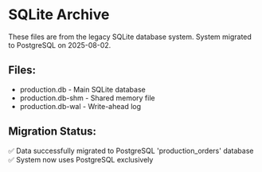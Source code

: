 # SQLite Archive

These files are from the legacy SQLite database system.
System migrated to PostgreSQL on 2025-08-02.

## Files:
- production.db - Main SQLite database
- production.db-shm - Shared memory file
- production.db-wal - Write-ahead log

## Migration Status:
✅ Data successfully migrated to PostgreSQL 'production_orders' database
✅ System now uses PostgreSQL exclusively

